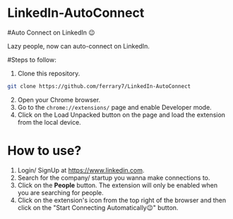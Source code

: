 # LinkedIn-AutoConnect

#Auto Connect on LinkedIn 😉

Lazy people, now can auto-connect on LinkedIn.

#Steps to follow:
1) Clone this repository.
```bash
git clone https://github.com/ferrary7/LinkedIn-AutoConnect
```
2) Open your Chrome browser.
3) Go to the `chrome://extensions/` page and enable Developer mode.
4) Click on the Load Unpacked button on the page and load the extension from the local device.

# How to use?
1) Login/ SignUp at https://www.linkedin.com.
2) Search for the company/ startup you wanna make connections to. 
3) Click on the <b>People</b> button. The extension will only be enabled when you are searching for people.
4) Click on the extension's icon from the top right of the browser and then click on the "Start Connecting Automatically😉" button.
